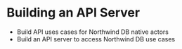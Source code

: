 # Building an API Server

* Build API uses cases for Northwind DB native actors  
* Build an API server to access Northwind DB use cases